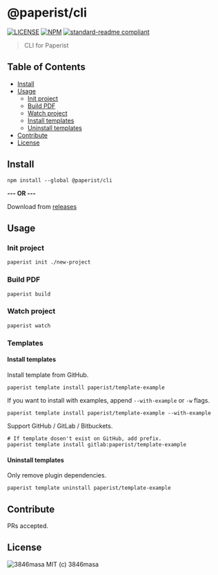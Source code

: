 # @paperist/cli

[![LICENSE][license-badge]][license]
[![NPM][npm-badge]][npm]
[![standard-readme compliant][standard-readme-badge]][standard-readme]

[npm]: https://www.npmjs.com/package/@paperist/cli
[license]: https://3846masa.mit-license.org
[standard-readme]: https://github.com/RichardLitt/standard-readme

[npm-badge]: https://img.shields.io/npm/v/@paperist/cli.svg?style=flat-square&logo=data:image/png;base64,iVBORw0KGgoAAAANSUhEUgAAACAAAAAgBAMAAACBVGfHAAAABGdBTUEAALGPC/xhBQAAAAFzUkdCAK7OHOkAAAAbUExURcwAAOeIiP////G7u/ri4tIZGdpFReJsbPC3t075sZwAAAAvSURBVCjPY2CgDWAThIMEsACjEhwIUCZg0dGCIqASwMAxMgXAgSzOwMAOC2TqAwBvzR4JxLaP0gAAAABJRU5ErkJggg==
[license-badge]: https://img.shields.io/badge/license-MIT-blue.svg?style=flat-square&logo=data:image/png;base64,iVBORw0KGgoAAAANSUhEUgAAABAAAAAQBAMAAADt3eJSAAAAIGNIUk0AAHomAACAhAAA%2BgAAAIDoAAB1MAAA6mAAADqYAAAXcJy6UTwAAAAVUExURSBTICJcIiNgIiZoJTuhNyt3Kf///%2BCqxSgAAAAGdFJOUwpclbn%2B4Fj6/H8AAAABYktHRAZhZrh9AAAACXBIWXMAAA3XAAAN1wFCKJt4AAAAB3RJTUUH4AkEEjEV7MDQQwAAAGBJREFUCNc1TUEKgDAMi07vE/Q%2BRD8g%2B4BbvAvi/79iMjDQJm1CC6BbDzRsZI3incIpYeYFhCaYnLiyPYnYkwWZFWoFHrSuttCmmbwXh0eJQYVON4JthZTxCzzAmyb8%2BAAKXBRyN6RyZQAAAABJRU5ErkJggg==
[standard-readme-badge]: https://img.shields.io/badge/standard--readme-OK-green.svg?style=flat-square

> CLI for Paperist

## Table of Contents

<!-- TOC depthFrom:2 depthTo:3 updateOnSave:false -->

- [Install](#install)
- [Usage](#usage)
  - [Init project](#init-project)
  - [Build PDF](#build-pdf)
  - [Watch project](#watch-project)
  - [Install templates](#install-templates)
  - [Uninstall templates](#uninstall-templates)
- [Contribute](#contribute)
- [License](#license)

<!-- /TOC -->

## Install

```
npm install --global @paperist/cli
```

**--- OR ---**

Download from [releases](https://github.com/Paperist/cli/releases)

## Usage

### Init project

```
paperist init ./new-project
```

### Build PDF

```
paperist build
```

### Watch project

```
paperist watch
```

### Templates

#### Install templates

Install template from GitHub.

```
paperist template install paperist/template-example
```

If you want to install with examples, append `--with-example` or `-w` flags.

```
paperist template install paperist/template-example --with-example
```

Support GitHub / GitLab / Bitbuckets.

```
# If template dosen't exist on GitHub, add prefix.
paperist template install gitlab:paperist/template-example
```

#### Uninstall templates

Only remove plugin dependencies.

```
paperist template uninstall paperist/template-example
```

## Contribute

PRs accepted.

## License

![3846masa] MIT (c) 3846masa

[3846masa]: https://www.gravatar.com/avatar/cfeae69aae4f4fc102960f01d35d2d86?s=50
